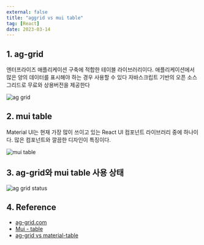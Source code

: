 ```yaml
---
external: false
title: "aggrid vs mui table"
tag: [React]
date: 2023-03-14
---
```


## 1. ag-grid

엔터프라이즈 애플리케이션 구축에 적합한 테이블 라이브러리이다.
애플리케이션에서 많은 양의 데이터를 표시해야 하는 경우 사용할 수 있다
자바스크립트 기반의 오픈 소스 그리드로 무료와 상용버전을 제공한다

![ag grid](/images/video/ag%20grid.gif)

## 2. mui table

Material UI는 현재 가장 많이 쓰이고 있는 React UI 컴포넌트 라이브러리 중에 하나이다.
많은 컴포넌트와 깔끔한 디자인이 특징이다.

![mui table](/images/mui_table.png)

## 3. ag-grid와 mui table 사용 상태

![ag grid status](/images/ag-grid_status.png)

## 4. Reference

- [ag-grid.com](https://www.ag-grid.com/)
- [Mui - table](https://mui.com/material-ui/react-table/)
- [ag-grid vs material-table](https://npmtrends.com/ag-grid-vs-material-table-vs-mui-datatables-vs-mui-virtualized-table-vs-react-bootstrap-table-vs-react-table)
